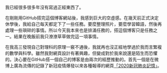 我已經很多很多年沒有寫過正經東西了。
    
在剛剛用GitHub搭完這個博客網站後，我感到巨大的空虛感。在幾天前正式決定休學後，我給自己每天都定下了一些任務。要麼整理照片，要麼學習韓語，然後再處理一些瑣碎的事情。所以今天我本來也是排滿任務的，搭這個博客只是任務之一。結果在晚飯前我只潦潦草草做完這一項事情。
  
在我高三發現自己對理科的原理一竅不通後，我就再也沒正經地學過於我而言繁複的數學與科學。雖然我對網頁設計有著興趣，但變成對於我來說還是陌生而恐懼的。決心要在GitHub搭一個自己的博客是由兩次的經歷推動的。首先一個是在微博上廣為流傳的記錄了新冠疫情爆發以來各種報導的網頁[「2020新冠肺炎記憶」](https://2019ncovmemory.github.io/nCovMemory/)。
